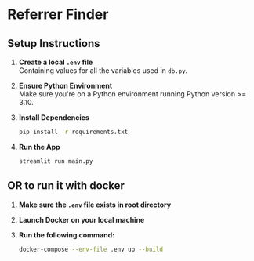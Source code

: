 # Referrer Finder

## Setup Instructions

1. **Create a local `.env` file**  
    Containing values for all the variables used in `db.py`.

2. **Ensure Python Environment**  
    Make sure you're on a Python environment running Python version >= 3.10.

3. **Install Dependencies**  
    ```sh
    pip install -r requirements.txt
    ```

4. **Run the App**  
    ```sh
    streamlit run main.py
    ```

## OR to run it with docker

1. **Make sure the `.env` file exists in root directory**

2. **Launch Docker  on your local machine**

3. **Run the following command:**
   ```sh
   docker-compose --env-file .env up --build
   ```
